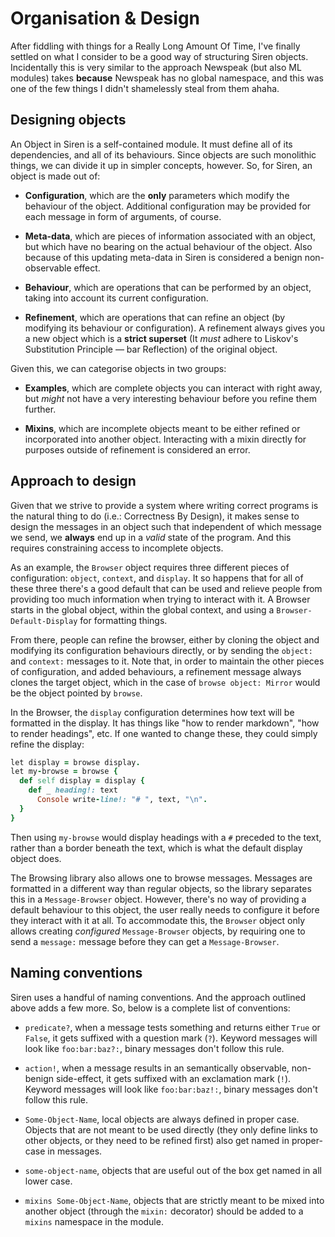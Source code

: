 # Organisation & Design

After fiddling with things for a Really Long Amount Of Time, I've
finally settled on what I consider to be a good way of structuring Siren
objects. Incidentally this is very similar to the approach Newspeak (but
also ML modules) takes **because** Newspeak has no global namespace, and
this was one of the few things I didn't shamelessly steal from them
ahaha.


## Designing objects

An Object in Siren is a self-contained module. It must define all of its
dependencies, and all of its behaviours. Since objects are such
monolithic things, we can divide it up in simpler concepts, however. So,
for Siren, an object is made out of:

- **Configuration**, which are the **only** parameters which modify the
  behaviour of the object. Additional configuration may be provided for
  each message in form of arguments, of course.

- **Meta-data**, which are pieces of information associated with an
  object, but which have no bearing on the actual behaviour of the
  object. Also because of this updating meta-data in Siren is considered
  a benign non-observable effect.

- **Behaviour**, which are operations that can be performed by an
  object, taking into account its current configuration.

- **Refinement**, which are operations that can refine an object (by
  modifying its behaviour or configuration). A refinement always gives
  you a new object which is a **strict superset** (It *must* adhere to
  Liskov's Substitution Principle  — bar Reflection) of the original
  object.

Given this, we can categorise objects in two groups:

- **Examples**, which are complete objects you can interact with right
  away, but *might* not have a very interesting behaviour before you
  refine them further.

- **Mixins**, which are incomplete objects meant to be either refined or
  incorporated into another object. Interacting with a mixin directly
  for purposes outside of refinement is considered an error.


## Approach to design

Given that we strive to provide a system where writing correct programs
is the natural thing to do (i.e.: Correctness By Design), it makes sense
to design the messages in an object such that independent of which
message we send, we **always** end up in a *valid* state of the
program. And this requires constraining access to incomplete objects.

As an example, the `Browser` object requires three different pieces of
configuration: `object`, `context`, and `display`. It so happens that
for all of these three there's a good default that can be used and
relieve people from providing too much information when trying to
interact with it. A Browser starts in the global object, within the
global context, and using a `Browser-Default-Display` for formatting
things.

From there, people can refine the browser, either by cloning the object
and modifying its configuration behaviours directly, or by sending the
`object:` and `context:` messages to it. Note that, in order to maintain
the other pieces of configuration, and added behaviours, a refinement
message always clones the target object, which in the case of `browse
object: Mirror` would be the object pointed by `browse`.

In the Browser, the `display` configuration determines how text will be
formatted in the display. It has things like "how to render markdown",
"how to render headings", etc. If one wanted to change these, they could
simply refine the display:

```ruby
let display = browse display.
let my-browse = browse {
  def self display = display {
    def _ heading!: text
      Console write-line!: "# ", text, "\n".
  }
}
```

Then using `my-browse` would display headings with a `#` preceded to the
text, rather than a border beneath the text, which is what the default
display object does.

The Browsing library also allows one to browse messages. Messages are
formatted in a different way than regular objects, so the library
separates this in a `Message-Browser` object. However, there's no way of
providing a default behaviour to this object, the user really needs to
configure it before they interact with it at all. To accommodate this,
the `Browser` object only allows creating *configured* `Message-Browser`
objects, by requiring one to send a `message:` message before they can
get a `Message-Browser`.


## Naming conventions

Siren uses a handful of naming conventions. And the approach outlined
above adds a few more. So, below is a complete list of conventions:

- `predicate?`, when a message tests something and returns either `True`
  or `False`, it gets suffixed with a question mark (`?`). Keyword
  messages will look like `foo:bar:baz?:`, binary messages don't follow
  this rule.

- `action!`, when a message results in an semantically observable,
  non-benign side-effect, it gets suffixed with an exclamation mark
  (`!`). Keyword messages will look like `foo:bar:baz!:`, binary
  messages don't follow this rule.

- `Some-Object-Name`, local objects are always defined in proper
  case. Objects that are not meant to be used directly (they only define
  links to other objects, or they need to be refined first) also get
  named in proper-case in messages.

- `some-object-name`, objects that are useful out of the box get named
  in all lower case.

- `mixins Some-Object-Name`, objects that are strictly meant to be mixed
  into another object (through the `mixin:` decorator) should be added
  to a `mixins` namespace in the module.


<!--
Local Variables:
ispell-local-dictionary: "british"
fill-column: 72
End:
-->
